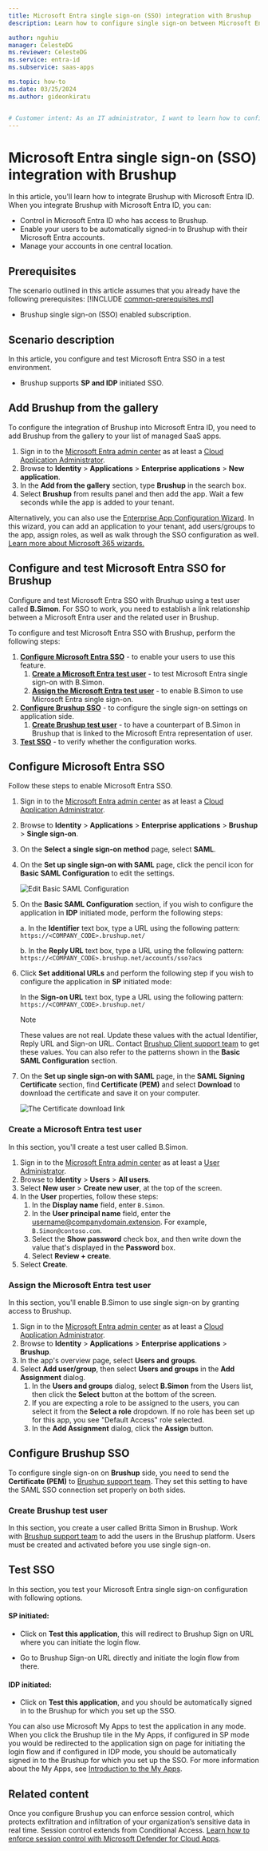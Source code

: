 ```yaml
---
title: Microsoft Entra single sign-on (SSO) integration with Brushup
description: Learn how to configure single sign-on between Microsoft Entra ID and Brushup.

author: nguhiu
manager: CelesteDG
ms.reviewer: CelesteDG
ms.service: entra-id
ms.subservice: saas-apps

ms.topic: how-to
ms.date: 03/25/2024
ms.author: gideonkiratu


# Customer intent: As an IT administrator, I want to learn how to configure single sign-on between Microsoft Entra ID and Brushup so that I can control who has access to Brushup, enable automatic sign-in with Microsoft Entra accounts, and manage my accounts in one central location.
---
```


# Microsoft Entra single sign-on (SSO) integration with Brushup

In this article,  you'll learn how to integrate Brushup with Microsoft Entra ID. When you integrate Brushup with Microsoft Entra ID, you can:

* Control in Microsoft Entra ID who has access to Brushup.
* Enable your users to be automatically signed-in to Brushup with their Microsoft Entra accounts.
* Manage your accounts in one central location.

## Prerequisites
The scenario outlined in this article assumes that you already have the following prerequisites:
[!INCLUDE [common-prerequisites.md](~/identity/saas-apps/includes/common-prerequisites.md)]
* Brushup single sign-on (SSO) enabled subscription.

## Scenario description

In this article,  you configure and test Microsoft Entra SSO in a test environment.

* Brushup supports **SP and IDP** initiated SSO.

## Add Brushup from the gallery

To configure the integration of Brushup into Microsoft Entra ID, you need to add Brushup from the gallery to your list of managed SaaS apps.

1. Sign in to the [Microsoft Entra admin center](https://entra.microsoft.com) as at least a [Cloud Application Administrator](~/identity/role-based-access-control/permissions-reference.md#cloud-application-administrator).
1. Browse to **Identity** > **Applications** > **Enterprise applications** > **New application**.
1. In the **Add from the gallery** section, type **Brushup** in the search box.
1. Select **Brushup** from results panel and then add the app. Wait a few seconds while the app is added to your tenant.

 Alternatively, you can also use the [Enterprise App Configuration Wizard](https://portal.office.com/AdminPortal/home?Q=Docs#/azureadappintegration). In this wizard, you can add an application to your tenant, add users/groups to the app, assign roles, as well as walk through the SSO configuration as well. [Learn more about Microsoft 365 wizards.](/microsoft-365/admin/misc/azure-ad-setup-guides)

<a name='configure-and-test-azure-ad-sso-for-brushup'></a>

## Configure and test Microsoft Entra SSO for Brushup

Configure and test Microsoft Entra SSO with Brushup using a test user called **B.Simon**. For SSO to work, you need to establish a link relationship between a Microsoft Entra user and the related user in Brushup.

To configure and test Microsoft Entra SSO with Brushup, perform the following steps:

1. **[Configure Microsoft Entra SSO](#configure-azure-ad-sso)** - to enable your users to use this feature.
    1. **[Create a Microsoft Entra test user](#create-an-azure-ad-test-user)** - to test Microsoft Entra single sign-on with B.Simon.
    1. **[Assign the Microsoft Entra test user](#assign-the-azure-ad-test-user)** - to enable B.Simon to use Microsoft Entra single sign-on.
1. **[Configure Brushup SSO](#configure-brushup-sso)** - to configure the single sign-on settings on application side.
    1. **[Create Brushup test user](#create-brushup-test-user)** - to have a counterpart of B.Simon in Brushup that is linked to the Microsoft Entra representation of user.
1. **[Test SSO](#test-sso)** - to verify whether the configuration works.

<a name='configure-azure-ad-sso'></a>

## Configure Microsoft Entra SSO

Follow these steps to enable Microsoft Entra SSO.

1. Sign in to the [Microsoft Entra admin center](https://entra.microsoft.com) as at least a [Cloud Application Administrator](~/identity/role-based-access-control/permissions-reference.md#cloud-application-administrator).
1. Browse to **Identity** > **Applications** > **Enterprise applications** > **Brushup** > **Single sign-on**.
1. On the **Select a single sign-on method** page, select **SAML**.
1. On the **Set up single sign-on with SAML** page, click the pencil icon for **Basic SAML Configuration** to edit the settings.

   ![Edit Basic SAML Configuration](common/edit-urls.png)

1. On the **Basic SAML Configuration** section, if you wish to configure the application in **IDP** initiated mode, perform the following steps:

    a. In the **Identifier** text box, type a URL using the following pattern:
    `https://<COMPANY_CODE>.brushup.net/`

    b. In the **Reply URL** text box, type a URL using the following pattern:
    `https://<COMPANY_CODE>.brushup.net/accounts/sso?acs`

1. Click **Set additional URLs** and perform the following step if you wish to configure the application in **SP** initiated mode:

    In the **Sign-on URL** text box, type a URL using the following pattern:
    `https://<COMPANY_CODE>.brushup.net/`

	> [!NOTE]
	> These values are not real. Update these values with the actual Identifier, Reply URL and Sign-on URL. Contact [Brushup Client support team](mailto:support@brushup.net) to get these values. You can also refer to the patterns shown in the **Basic SAML Configuration** section.

1. On the **Set up single sign-on with SAML** page, in the **SAML Signing Certificate** section,  find **Certificate (PEM)** and select **Download** to download the certificate and save it on your computer.

	![The Certificate download link](common/certificate-base64-download.png)

<a name='create-an-azure-ad-test-user'></a>

### Create a Microsoft Entra test user

In this section, you'll create a test user called B.Simon.

1. Sign in to the [Microsoft Entra admin center](https://entra.microsoft.com) as at least a [User Administrator](~/identity/role-based-access-control/permissions-reference.md#user-administrator).
1. Browse to **Identity** > **Users** > **All users**.
1. Select **New user** > **Create new user**, at the top of the screen.
1. In the **User** properties, follow these steps:
   1. In the **Display name** field, enter `B.Simon`.  
   1. In the **User principal name** field, enter the username@companydomain.extension. For example, `B.Simon@contoso.com`.
   1. Select the **Show password** check box, and then write down the value that's displayed in the **Password** box.
   1. Select **Review + create**.
1. Select **Create**.

<a name='assign-the-azure-ad-test-user'></a>

### Assign the Microsoft Entra test user

In this section, you'll enable B.Simon to use single sign-on by granting access to Brushup.

1. Sign in to the [Microsoft Entra admin center](https://entra.microsoft.com) as at least a [Cloud Application Administrator](~/identity/role-based-access-control/permissions-reference.md#cloud-application-administrator).
1. Browse to **Identity** > **Applications** > **Enterprise applications** > **Brushup**.
1. In the app's overview page, select **Users and groups**.
1. Select **Add user/group**, then select **Users and groups** in the **Add Assignment** dialog.
   1. In the **Users and groups** dialog, select **B.Simon** from the Users list, then click the **Select** button at the bottom of the screen.
   1. If you are expecting a role to be assigned to the users, you can select it from the **Select a role** dropdown. If no role has been set up for this app, you see "Default Access" role selected.
   1. In the **Add Assignment** dialog, click the **Assign** button.

## Configure Brushup SSO

To configure single sign-on on **Brushup** side, you need to send the **Certificate (PEM)** to [Brushup support team](mailto:support@brushup.net). They set this setting to have the SAML SSO connection set properly on both sides.

### Create Brushup test user

In this section, you create a user called Britta Simon in Brushup. Work with [Brushup support team](mailto:support@brushup.net) to add the users in the Brushup platform. Users must be created and activated before you use single sign-on.

## Test SSO 

In this section, you test your Microsoft Entra single sign-on configuration with following options. 

#### SP initiated:

* Click on **Test this application**, this will redirect to Brushup Sign on URL where you can initiate the login flow.  

* Go to Brushup Sign-on URL directly and initiate the login flow from there.

#### IDP initiated:

* Click on **Test this application**, and you should be automatically signed in to the Brushup for which you set up the SSO. 

You can also use Microsoft My Apps to test the application in any mode. When you click the Brushup tile in the My Apps, if configured in SP mode you would be redirected to the application sign on page for initiating the login flow and if configured in IDP mode, you should be automatically signed in to the Brushup for which you set up the SSO. For more information about the My Apps, see [Introduction to the My Apps](https://support.microsoft.com/account-billing/sign-in-and-start-apps-from-the-my-apps-portal-2f3b1bae-0e5a-4a86-a33e-876fbd2a4510).

## Related content

Once you configure Brushup you can enforce session control, which protects exfiltration and infiltration of your organization’s sensitive data in real time. Session control extends from Conditional Access. [Learn how to enforce session control with Microsoft Defender for Cloud Apps](/cloud-app-security/proxy-deployment-aad).

